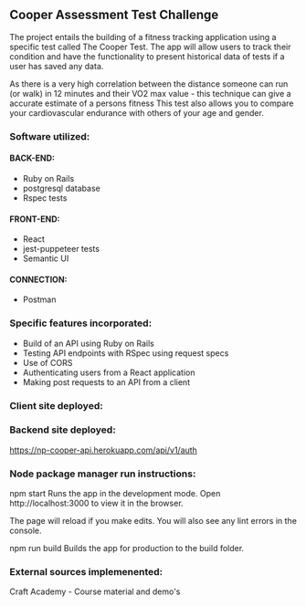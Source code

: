 ## Cooper Assessment Test Challenge

 The project entails the building of a fitness tracking application using a specific test called The Cooper Test.
 The app will allow users to track their condition and have the functionality to present historical data of tests if a user has saved any data.

As there is a very high correlation between the distance someone can run (or walk) in 12 minutes and their VO2 max value - this technique can give a accurate estimate of a persons fitness
This test also allows you to compare your cardiovascular endurance with others of your age and gender.

### Software utilized:

#### BACK-END:
- Ruby on Rails
- postgresql database
- Rspec tests

#### FRONT-END:
- React
- jest-puppeteer tests
- Semantic UI

#### CONNECTION:
- Postman

### Specific features incorporated:

- Build of an API using Ruby on Rails
- Testing API endpoints with RSpec using request specs
- Use of CORS
- Authenticating users from a React application
- Making post requests to an API from a client

### Client site deployed:


### Backend site deployed:
https://np-cooper-api.herokuapp.com/api/v1/auth


### Node package manager run instructions:

npm start
Runs the app in the development mode.
Open http://localhost:3000 to view it in the browser.

The page will reload if you make edits.
You will also see any lint errors in the console.

npm run build
Builds the app for production to the build folder.

### External sources implemenented:
Craft Academy - Course material and demo's
